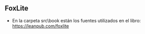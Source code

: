 ## FoxLite
- En la carpeta src\book están los fuentes utilizados en el libro: https://leanpub.com/foxlite
